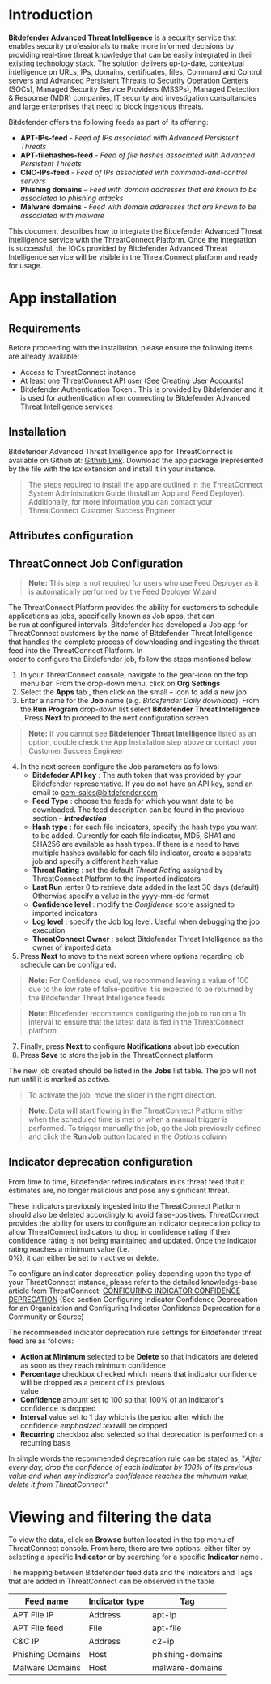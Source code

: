 # Introduction
**Bitdefender Advanced Threat Intelligence** is a  security service that enables security professionals to make more informed decisions by providing real-time threat knowledge that can be easily integrated in their existing technology stack.  The solution delivers up-to-date,  contextual intelligence on URLs, IPs, domains, certificates, files, Command and Control servers and Advanced Persistent Threats to Security Operation Centers (SOCs), Managed Security Service Providers (MSSPs), Managed Detection & Response (MDR) companies, IT security and investigation consultancies and large enterprises that need to block ingenious threats.

Bitdefender offers the following feeds as part of its offering:

 - **APT-IPs-feed** - *Feed of IPs associated with Advanced Persistent Threats*  
 - **APT-filehashes-feed** - *Feed of file hashes associated with Advanced Persistent Threats*  
 - **CNC-IPs-feed** - *Feed of IPs associated with command-and-control servers*  
 - **Phishing domains** – *Feed with domain addresses that are known to be associated to phishing attacks*  
 - **Malware domains** - *Feed with domain addresses that are known to be associated with malware*

This document describes how to integrate the Bitdefender Advanced Threat Intelligence service with the ThreatConnect Platform. Once the integration is successful, the IOCs provided by Bitdefender Advanced Threat Intelligence service will be visible in the ThreatConnect platform and ready for usage.

# App installation

## Requirements
Before proceeding with the installation, please ensure the following items are already available:

 - Access to ThreatConnect instance  
 - At least one ThreatConnect API user (See [Creating User Accounts](https://kb.threatconnect.com/customer/en/portal/articles/2188549-creating-user-accounts))  
 - Bitdefender Authentication Token . This is  provided by Bitdefender and it is used for authentication when connecting to Bitdefender Advanced Threat Intelligence services

## Installation
Bitdefender Advanced Threat  Intelligence app for ThreatConnect is available on Github at: [Github Link](https://github.com/ThreatConnect-Inc/threatconnect-jobs/tree/master/apps/Bitdefender-Advanced%20Threat%20Intelligence). Download the app package (represented by the file with the *tcx* extension and install it in your instance. 

> The steps required to install the app are outlined in the
> ThreatConnect System   Administration Guide (Install an App and Feed
> Deployer).   Additionally, for more information you can contact your
> ThreatConnect Customer Success   Engineer

## Attributes configuration

## ThreatConnect Job Configuration

> **Note:** This step is not required for users who use Feed Deployer as it is automatically performed by the Feed Deployer Wizard

The ThreatConnect Platform provides the ability for customers to schedule applications as jobs, specifically known as Job apps, that can  
be run at configured intervals. Bitdefender has developed a Job app for ThreatConnect customers by the name of Bitdefender Threat Intelligence that handles the complete process of downloading and ingesting the threat feed into the ThreatConnect Platform. In  
order to configure the Bitdefender job, follow the steps mentioned below:

 1. In your ThreatConnect console, navigate to the gear-icon on the top menu bar. From the drop-down menu, click on **Org Settings**
 2. Select the **Apps** tab , then click on the small `+` icon to add a new job
 3. Enter a name for the **Job** name (e.g. *Bitdefender Daily download*). From the **Run Program** drop-down list select **Bitdefender Threat Intelligence** . Press **Next** to proceed to the next configuration screen
 
 > **Note:** If you cannot see **Bitdefender Threat Intelligence** listed as an option, double check the App Installation step above or  contact your Customer Success Engineer
 > 
 4. In the next screen configure the Job parameters as follows:
	 * **Bitdefeder API key** : The auth token that was provided by your Bitdefender representative. If you do not have an API key, send an email to oem-sales@bitdefender.com
	 * **Feed Type** : choose the feeds for which you want data to be downloaded. The feed description can be found in the previous section - ***Introduction***
	 * **Hash type** : for each file indicators, specify the hash type you want to be added. Currently for each file indicator, MD5, SHA1 and SHA256 are available as hash types. If there is a need to have multiple hashes available for each file indicator, create a separate job and specify a different hash value
	 * **Threat Rating** : set  the default *Threat Rating* assigned by ThreatConnect Platform to the imported indicators
	 * **Last Run** :enter 0 to retrieve data added in the last 30 days (default). Otherwise specify a  value in the yyyy-mm-dd format
	 * **Confidence level** : modify the *Confidence* score assigned to imported indicators
	 * **Log level** : specify the Job log level. Useful when debugging the job execution
	 * **ThreatConnect Owner** : select Bitdefender Threat Intelligence as the owner of imported data.
 5. Press **Next** to move to the next screen where options regarding job schedule can be configured:
 > **Note:** For Confidence level, we recommend leaving a value of 100 due to the low rate of false-positive it is expected to be returned by the  Bitdefender Threat Intelligence feeds

> **Note**: Bitdefender recommends configuring the job to run on a 1h interval to ensure that the latest data is fed in the ThreatConnect platform

 7. Finally, press **Next** to configure **Notifications** about job execution
 8. Press **Save** to store the job in the ThreatConnect platform

The new job created should be listed in the **Jobs** list table. The job will not run until it is marked as active. 

> To activate the job, move the slider in the right direction. 
> 

> 
> **Note**: Data will  start flowing in the ThreatConnect Platform either when the scheduled time is met or when a manual trigger is performed. To trigger manually the job, go the Job previously defined and click the **Run Job** button located in the *Options* column

## Indicator deprecation configuration
From time to time, Bitdefender retires indicators in its threat feed that it estimates are, no longer malicious and pose any significant threat.  

These indicators previously ingested into the ThreatConnect Platform should also be deleted accordingly to avoid false-positives.  ThreatConnect provides the ability for users to configure an indicator deprecation policy to allow ThreatConnect indicators to drop in   confidence rating if their confidence rating is not being maintained and updated. Once the indicator rating reaches a minimum value (i.e.  
0%), it can either be set to inactive or delete. 

To configure an indicator deprecation policy depending upon the type of your ThreatConnect instance, please refer to the detailed knowledge-base article from ThreatConnect: [CONFIGURING INDICATOR CONFIDENCE  
DEPRECATION](https://kb.threatconnect.com/customer/en/portal/articles/2239026-configuring-indicator-confidence-deprecation) (See section Configuring Indicator Confidence Deprecation for an Organization and Configuring Indicator Confidence Deprecation for a Community or Source)  

The recommended indicator deprecation rule settings for Bitdefender threat feed are as follows:  

 - **Action at Minimum** selected to be **Delete** so that indicators are deleted as soon as they reach minimum confidence  
 - **Percentage** checkbox checked which means that indicator confidence will be dropped as a percent of its previous  
value  
- **Confidence** amount set to 100 so that 100% of an indicator's confidence is dropped
- **Interval** value set to 1 day which is the period after which the confidence *emphasized text*will be dropped  
- **Recurring** checkbox also selected so that deprecation is performed on a recurring basis  

In simple words the recommended deprecation rule can be stated as, "*After every day, drop the confidence of each indicator by   100% of its previous value and when any indicator's confidence reaches the minimum value, delete it from ThreatConnect"*

# Viewing and filtering the data
To view the data, click on **Browse** button located in the top menu of ThreatConnect console. From here, there are two options: either filter by selecting a specific **Indicator** or by searching for a specific **Indicator** name .

The mapping between Bitdefender feed data and the Indicators and Tags that are added in ThreatConnect can be observed in the table 

|Feed name| Indicator type | Tag
|--|--|--|
| APT File IP  |  Address | apt-ip
| APT File feed | File | apt-file
| C&C IP | Address| c2-ip
| Phishing Domains | Host | phishing-domains
| Malware Domains | Host | malware-domains
